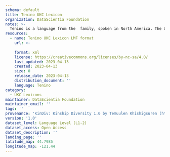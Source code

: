 ```yaml
---
schema: default
title: Tenino UKC Lexicon
organization: DataScientia Foundation
notes: >-
  Tenino is a language from the  family, spoken in North America. The UKC Lexicon of Tenino is represented as a lexico-semantic network. It consists of words, word senses, synsets, as well as sense-level and synset-level relationships.
resources:
  - name: Tenino UKC Lexicon LMF format
    url: >-
      
    format: xml
    license: https://creativecommons.org/licenses/by-nc-sa/4.0/
    last_updated: 2023-04-13
    created: 2023-04-13
    size: 0
    release_date: 2023-04-13
    distribution_document: ''
    language: Tenino
category:
  - UKC Lexicons
maintainer: DataScientia Foundation
maintainer_email: ''
tags: ''
provenance: 'KinDiv: Kinship Diversity 1.0 by Temuulen Khishigsuren (http://ukc.disi.unitn.it/index.php/kinship/); Princeton WordNet 2.1 by Princeton University (https://wordnet.princeton.edu)'
version: '1.0'
dataset_level: Language Level (L1-2)
dataset_access: Open Access
dataset_description: ''
landing_page: ''
latitude_map: 44.7985
longitude_map: -121.44
---
```

